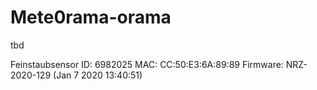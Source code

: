 # Mete0rama-orama

tbd




Feinstaubsensor
ID: 6982025
MAC: CC:50:E3:6A:89:89
Firmware: NRZ-2020-129
(Jan 7 2020 13:40:51)

